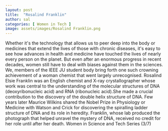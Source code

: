 ```yaml
---
layout: post
title:  "Rosalind Franklin"
author: sal
categories: [ Women in Tech ]
image: assets/images/Rosalind Franklin.png
---
```

Whether it's the technology that allows us to peer deep into the body or medicines that extend the lives of those with chronic diseases, it's easy to see how advances in health and medicine have touched the lives of nearly every person on the planet.
But even after an enormous progress in recent decades, women still have to deal with biases against them in the sciences.
We, members of the IEEE JU student body bring forth one such crowning achievement of a woman chemist that went largely unrecognised.
Rosalind Elsie Franklin was an English chemist and X-ray crystallographer whose work was central to the understanding of the molecular structures of DNA (deoxyribonucleic acid) and RNA (ribonucleic acid).She made a crucial contribution to the discovery of the double helix structure of DNA.
Few years later Maurice Wilkins shared the Nobel Prize in Physiology or Medicine with Watson and Crick for discovering the spiralling ladder structure of DNA and its role in heredity. Franklin, whose lab produced the photograph that helped unravel the mystery of DNA, received no credit for her role until after her death.
Women in Science and Tech Series (3/7)

